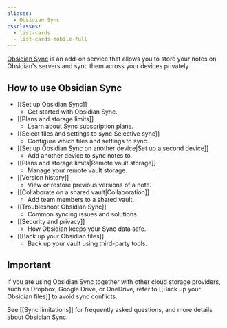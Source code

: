 ```yaml
---
aliases:
  - Obsidian Sync
cssclasses:
  - list-cards
  - list-cards-mobile-full
---
```


[Obsidian Sync](https://obsidian.md/sync) is an add-on service that allows you to store your notes on Obsidian's servers and sync them across your devices privately.

## How to use Obsidian Sync

- [[Set up Obsidian Sync]]
	- Get started with Obsidian Sync.
- [[Plans and storage limits]]
	- Learn about Sync subscription plans.
- [[Select files and settings to sync|Selective sync]]
	- Configure which files and settings to sync.
- [[Set up Obsidian Sync on another device|Set up a second device]]
	- Add another device to sync notes to.
- [[Plans and storage limits|Remote vault storage]]
	- Manage your remote vault storage.
- [[Version history]]
	- View or restore previous versions of a note.
- [[Collaborate on a shared vault|Collaboration]]
	- Add team members to a shared vault.
- [[Troubleshoot Obsidian Sync]]
	- Common syncing issues and solutions.
- [[Security and privacy]]
	- How Obsidian keeps your Sync data safe.
- [[Back up your Obsidian files]]
	- Back up your vault using third-party tools.

## Important

If you are using Obsidian Sync together with other cloud storage providers, such as Dropbox, Google Drive, or OneDrive, refer to [[Back up your Obsidian files]] to avoid sync conflicts.

See [[Sync limitations]] for frequently asked questions, and more details about Obsidian Sync.
 

